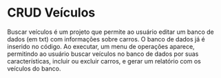 # CRUD Veículos 
Buscar veículos é um projeto que permite ao usuário editar um banco de dados (em txt) com informações sobre carros. O banco de dados já é inserido no código.
Ao executar, um menu de operações aparece, permitindo ao usuário buscar veículos no banco de dados por suas características, incluir ou excluir carros, e gerar um relatório com os veículos do banco. 
